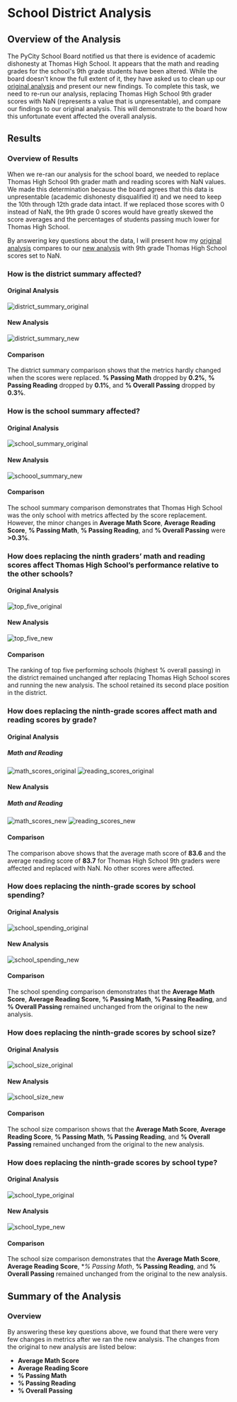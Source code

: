 # School District Analysis

## Overview of the Analysis

The PyCity School Board notified us that there is evidence of academic dishonesty at Thomas High School. It appears that the math and reading grades for the school's 9th grade students have been altered. While the board doesn't know the full extent of it, they have asked us to clean up our [original analysis](https://github.com/dwwatson1/School_District_Analysis/blob/main/PyCitySchools.ipynb) and present our new findings. To complete this task, we need to re-run our analysis, replacing Thomas High School 9th grader scores with NaN (represents a value that is unpresentable), and compare our findings to our original analysis. This will demonstrate to the board how this unfortunate event affected the overall analysis. 

## Results

### Overview of Results

When we re-ran our analysis for the school board, we needed to replace Thomas High School 9th grader math and reading scores with NaN values. We made this determination because the board agrees that this data is unpresentable (academic dishonesty disqualified it) and we need to keep the 10th through 12th grade data intact. If we replaced those scores with 0 instead of NaN, the 9th grade 0 scores would have greatly skewed the score averages and the percentages of students passing much lower for Thomas High School.

By answering key questions about the data, I will present how my [original analysis](https://github.com/dwwatson1/School_District_Analysis/blob/main/PyCitySchools.ipynb) compares to our [new analysis](https://github.com/dwwatson1/School_District_Analysis/blob/main/PyCitySchools_Challenge.ipynb) with 9th grade Thomas High School scores set to NaN.

### How is the district summary affected?
#### Original Analysis
![district_summary_original](https://github.com/dwwatson1/School_District_Analysis/blob/main/Resources/district_summary_original.PNG)

#### New Analysis
![district_summary_new](https://github.com/dwwatson1/School_District_Analysis/blob/main/Resources/district_summary_new.PNG)

#### Comparison
The district summary comparison shows that the metrics hardly changed when the scores were replaced. **% Passing Math** dropped by **0.2%**, **% Passing Reading** dropped by **0.1%**, and **% Overall Passing** dropped by **0.3%**. 

### How is the school summary affected?
#### Original Analysis
![school_summary_original](https://github.com/dwwatson1/School_District_Analysis/blob/main/Resources/school_summary_original.PNG)

#### New Analysis
![schoool_summary_new](https://github.com/dwwatson1/School_District_Analysis/blob/main/Resources/schoool_summary_new.PNG)

#### Comparison
The school summary comparison demonstrates that Thomas High School was the only school with metrics affected by the score replacement. However, the minor changes in **Average Math Score**, **Average Reading Score**, **% Passing Math**, **% Passing Reading**, and **% Overall Passing** were **>0.3%**. 

### How does replacing the ninth graders’ math and reading scores affect Thomas High School’s performance relative to the other schools?
#### Original Analysis
![top_five_original](https://github.com/dwwatson1/School_District_Analysis/blob/main/Resources/top_five_original.PNG)

#### New Analysis
![top_five_new](https://github.com/dwwatson1/School_District_Analysis/blob/main/Resources/top_five_new.PNG)

#### Comparison
The ranking of top five performing schools (highest % overall passing) in the district remained unchanged after replacing Thomas High School scores and running the new analysis. The school retained its second place position in the district.

### How does replacing the ninth-grade scores affect math and reading scores by grade?
#### Original Analysis

##### Math and Reading

![math_scores_original](https://github.com/dwwatson1/School_District_Analysis/blob/main/Resources/math_scores_original.PNG)    ![reading_scores_original](https://github.com/dwwatson1/School_District_Analysis/blob/main/Resources/reading_scores_original.PNG)

#### New Analysis

##### Math and Reading
![math_scores_new](https://github.com/dwwatson1/School_District_Analysis/blob/main/Resources/math_scores_new.PNG)    ![reading_scores_new](https://github.com/dwwatson1/School_District_Analysis/blob/main/Resources/reading_scores_new.PNG)

#### Comparison
The comparison above shows that the average math score of **83.6** and the average reading score of  **83.7** for Thomas High School 9th graders were affected and replaced with NaN. No other scores were affected.

### How does replacing the ninth-grade scores by school spending?
#### Original Analysis
![school_spending_original](https://github.com/dwwatson1/School_District_Analysis/blob/main/Resources/school_spending_original.PNG)

#### New Analysis
![school_spending_new](https://github.com/dwwatson1/School_District_Analysis/blob/main/Resources/school_spending_new.PNG)

#### Comparison
The school spending comparison demonstrates that the **Average Math Score**, **Average Reading Score**, **% Passing Math**, **% Passing Reading**, and **% Overall Passing** remained unchanged from the original to the new analysis.

### How does replacing the ninth-grade scores by school size?
#### Original Analysis
![school_size_original](https://github.com/dwwatson1/School_District_Analysis/blob/main/Resources/school_size_original.PNG)

#### New Analysis
![school_size_new](https://github.com/dwwatson1/School_District_Analysis/blob/main/Resources/school_size_new.PNG)

#### Comparison
The school size comparison shows that the **Average Math Score**, **Average Reading Score**, **% Passing Math**, **% Passing Reading**, and **% Overall Passing** remained unchanged from the original to the new analysis.

### How does replacing the ninth-grade scores by school type?
#### Original Analysis
![school_type_original](https://github.com/dwwatson1/School_District_Analysis/blob/main/Resources/school_type_original.PNG)

#### New Analysis
![school_type_new](https://github.com/dwwatson1/School_District_Analysis/blob/main/Resources/school_type_new.PNG)

#### Comparison
The school size comparison demonstrates that the **Average Math Score**, **Average Reading Score**, **% Passing Math*, **% Passing Reading**, and **% Overall Passing** remained unchanged from the original to the new analysis.

## Summary of the Analysis
### Overview
By answering these key questions above, we found that there were very few changes in metrics after we ran the new analysis. The changes from the original to new analysis are listed below:

* **Average Math Score**
* **Average Reading Score**
* **% Passing Math**
* **% Passing Reading**
* **% Overall Passing**

